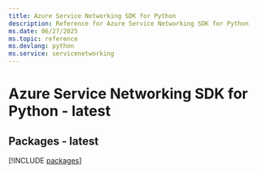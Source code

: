 ```yaml
---
title: Azure Service Networking SDK for Python
description: Reference for Azure Service Networking SDK for Python
ms.date: 06/27/2025
ms.topic: reference
ms.devlang: python
ms.service: servicenetworking
---
```

# Azure Service Networking SDK for Python - latest
## Packages - latest
[!INCLUDE [packages](service-networking-index.md)]